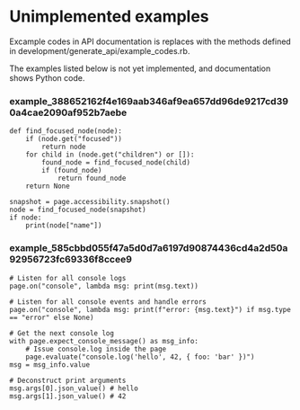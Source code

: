 # Unimplemented examples

Excample codes in API documentation is replaces with the methods defined in development/generate_api/example_codes.rb.

The examples listed below is not yet implemented, and documentation shows Python code.


### example_388652162f4e169aab346af9ea657dd96de9217cd390a4cae2090af952b7aebe

```
def find_focused_node(node):
    if (node.get("focused"))
        return node
    for child in (node.get("children") or []):
        found_node = find_focused_node(child)
        if (found_node)
            return found_node
    return None

snapshot = page.accessibility.snapshot()
node = find_focused_node(snapshot)
if node:
    print(node["name"])

```

### example_585cbbd055f47a5d0d7a6197d90874436cd4a2d50a92956723fc69336f8ccee9

```
# Listen for all console logs
page.on("console", lambda msg: print(msg.text))

# Listen for all console events and handle errors
page.on("console", lambda msg: print(f"error: {msg.text}") if msg.type == "error" else None)

# Get the next console log
with page.expect_console_message() as msg_info:
    # Issue console.log inside the page
    page.evaluate("console.log('hello', 42, { foo: 'bar' })")
msg = msg_info.value

# Deconstruct print arguments
msg.args[0].json_value() # hello
msg.args[1].json_value() # 42

```
